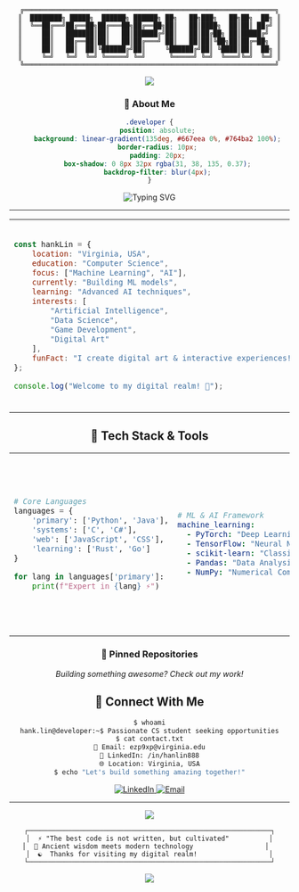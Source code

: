 <div align="center">

```
╔═══════════════════════════════════════════════════════════════╗
║  ████████╗ █████╗  ██████╗ ██████╗ ██╗   ██╗███╗   ██╗██╗  ██╗ ║
║  ╚══██╔══╝██╔══██╗██╔═══██╗██╔══██╗██║   ██║████╗  ██║██║ ██╔╝ ║
║     ██║   ███████║██║   ██║██████╔╝██║   ██║██╔██╗ ██║█████╔╝  ║
║     ██║   ██╔══██║██║   ██║██╔═══╝ ██║   ██║██║╚██╗██║██╔═██╗  ║
║     ██║   ██║  ██║╚██████╔╝██║     ╚██████╔╝██║ ╚████║██║  ██╗ ║
║     ╚═╝   ╚═╝  ╚═╝ ╚═════╝ ╚═╝      ╚═════╝ ╚═╝  ╚═══╝╚═╝  ╚═╝ ║
╚═══════════════════════════════════════════════════════════════╝
```

<img src="https://capsule-render.vercel.app/api?type=waving&color=0:4a9eff,100:38d9a9&height=120&section=header&text=HANK%20LIN&fontSize=40&fontColor=ffffff&fontAlignY=35&desc=Software%20Developer%20%7C%20ML%20Enthusiast&descAlignY=55&descAlign=50" />

### 🔹 **About Me**
```css
.developer {
    position: absolute;
    background: linear-gradient(135deg, #667eea 0%, #764ba2 100%);
    border-radius: 10px;
    padding: 20px;
    box-shadow: 0 8px 32px rgba(31, 38, 135, 0.37);
    backdrop-filter: blur(4px);
}
```

<img src="https://readme-typing-svg.herokuapp.com?font=Fira+Code&pause=1000&color=38d9a9&center=true&vCenter=true&multiline=true&width=600&height=80&lines=⚡+Passionate+software+developer;🎯+Seeking+internship+opportunities;🤖+Machine+Learning+%26+AI+enthusiast" alt="Typing SVG" />

</div>

---

<table align="center">
<tr>
<td width="50%">

```javascript
const hankLin = {
    location: "Virginia, USA",
    education: "Computer Science",
    focus: ["Machine Learning", "AI"],
    currently: "Building ML models",
    learning: "Advanced AI techniques",
    interests: [
        "Artificial Intelligence",
        "Data Science", 
        "Game Development",
        "Digital Art"
    ],
    funFact: "I create digital art & interactive experiences!"
};

console.log("Welcome to my digital realm! 🚀");
```

</td>
<td width="50%">

### 🔹 **Current Status**
```yaml
OS: Student
Languages: [Python, Java, C, C#]
Frameworks: [PyTorch, TensorFlow]
Database: [MongoDB, MySQL, SQLite]
Tools: [Git, Jest, Mocha, Unity]
Creative: [Photoshop, Illustrator, Blender]
```

### 🔹 **Life Stats**
```json
{
  "challenge": "Building the future with code",
  "mission": "Creating impactful solutions",
  "philosophy": "Balance ancient wisdom & future tech"
}
```

</td>
</tr>
</table>

<div align="center">

## 🔹 **Tech Stack & Tools**

</div>

<table align="center">
<tr>
<td width="33%">

```python
# Core Languages
languages = {
    'primary': ['Python', 'Java'],
    'systems': ['C', 'C#'],
    'web': ['JavaScript', 'CSS'],
    'learning': ['Rust', 'Go']
}

for lang in languages['primary']:
    print(f"Expert in {lang} ⚡")
```

</td>
<td width="33%">

```yaml
# ML & AI Framework
machine_learning:
  - PyTorch: "Deep Learning"
  - TensorFlow: "Neural Networks" 
  - scikit-learn: "Classic ML"
  - Pandas: "Data Analysis"
  - NumPy: "Numerical Computing"
```

</td>
<td width="33%">

```json
{
  "databases": [
    "MongoDB",
    "MySQL", 
    "SQLite"
  ],
  "tools": [
    "Git",
    "Docker",
    "VS Code"
  ],
  "creative": [
    "Photoshop",
    "Illustrator", 
    "Blender"
  ]
}
```

</td>
</tr>
</table>

<div align="center">

### 🔹 **Pinned Repositories**
*Building something awesome? Check out my work!*

</div>

<div align="center">

## 🔹 **Connect With Me**

```bash
$ whoami
hank.lin@developer:~$ Passionate CS student seeking opportunities
$ cat contact.txt
📧 Email: ezp9xp@virginia.edu
💼 LinkedIn: /in/hanlin888
🌐 Location: Virginia, USA
$ echo "Let's build something amazing together!"
```

</div>

<div align="center">

<a href="https://www.linkedin.com/in/hanlin888">
  <img src="https://img.shields.io/badge/LinkedIn-0A66C2?style=for-the-badge&logo=linkedin&logoColor=white&labelColor=0A66C2&color=38d9a9" alt="LinkedIn"/>
</a>
<a href="mailto:ezp9xp@virginia.edu">
  <img src="https://img.shields.io/badge/Email-EA4335?style=for-the-badge&logo=gmail&logoColor=white&labelColor=EA4335&color=38d9a9" alt="Email"/>
</a>

</div>

<!-- GitHub stats commented out as requested -->

---

<div align="center">

<img src="https://capsule-render.vercel.app/api?type=waving&color=0:38d9a9,100:4a9eff&height=100&section=footer" />

```
┌─────────────────────────────────────────────────────────────┐
│  ⚡ "The best code is not written, but cultivated"          │
│  🌸 Ancient wisdom meets modern technology                  │  
│  ☯️  Thanks for visiting my digital realm!                  │
└─────────────────────────────────────────────────────────────┘
```

<img src="https://komarev.com/ghpvc/?username=HankkLin&color=38d9a9&style=for-the-badge&label=VISITORS" />

</div>
